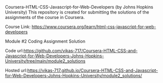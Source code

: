 Coursera-HTML-CSS-Javascript-for-Web-Developers (by Johns Hopkins University)
This repository is created for submitting the solutions of the assignments of the course in Coursera.

Course Link: https://www.coursera.org/learn/html-css-javascript-for-web-developers

Module #2 Coding Assignment Solution

Code url:https://github.com/vikas-717/Coursera-HTML-CSS-and-Javascript-for-Web-Developers-Johns-Hopkins-University/tree/main/module2_solutions

Hosted url:https://vikas-717.github.io/Coursera-HTML-CSS-and-Javascript-for-Web-Developers-Johns-Hopkins-University/module2_solutions/
